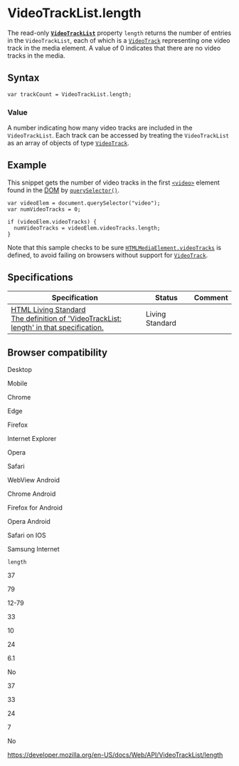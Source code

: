 VideoTrackList.length
=====================

The read-only **[`VideoTrackList`](../videotracklist)** property `length` returns the number of entries in the `VideoTrackList`, each of which is a [`VideoTrack`](../videotrack) representing one video track in the media element. A value of 0 indicates that there are no video tracks in the media.

Syntax
------

    var trackCount = VideoTrackList.length;

### Value

A number indicating how many video tracks are included in the `VideoTrackList`. Each track can be accessed by treating the `VideoTrackList` as an array of objects of type [`VideoTrack`](../videotrack).

Example
-------

This snippet gets the number of video tracks in the first [`<video>`](https://developer.mozilla.org/en-US/docs/Web/HTML/Element/video) element found in the [DOM](https://developer.mozilla.org/en-US/docs/Glossary/DOM) by [`querySelector()`](../document/queryselector).

    var videoElem = document.querySelector("video");
    var numVideoTracks = 0;

    if (videoElem.videoTracks) {
      numVideoTracks = videoElem.videoTracks.length;
    }

Note that this sample checks to be sure [`HTMLMediaElement.videoTracks`](../htmlmediaelement/videotracks) is defined, to avoid failing on browsers without support for [`VideoTrack`](../videotrack).

Specifications
--------------

<table><thead><tr class="header"><th>Specification</th><th>Status</th><th>Comment</th></tr></thead><tbody><tr class="odd"><td><a href="https://html.spec.whatwg.org/multipage/#dom-videotracklist-length">HTML Living Standard<br />
<span class="small">The definition of 'VideoTrackList: length' in that specification.</span></a></td><td><span class="spec-living">Living Standard</span></td><td></td></tr></tbody></table>

Browser compatibility
---------------------

Desktop

Mobile

Chrome

Edge

Firefox

Internet Explorer

Opera

Safari

WebView Android

Chrome Android

Firefox for Android

Opera Android

Safari on IOS

Samsung Internet

`length`

37

79

12-79

33

10

24

6.1

No

37

33

24

7

No

<a href="https://developer.mozilla.org/en-US/docs/Web/API/VideoTrackList/length" class="_attribution-link">https://developer.mozilla.org/en-US/docs/Web/API/VideoTrackList/length</a>
